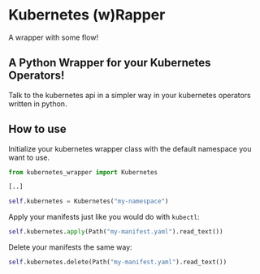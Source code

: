 Kubernetes (w)Rapper
=================

A wrapper with some flow!

## A Python Wrapper for your Kubernetes Operators!

Talk to the kubernetes api in a simpler way in your kubernetes operators written in python.

## How to use

Initialize your kubernetes wrapper class with the default namespace you want to use.

```python
from kubernetes_wrapper import Kubernetes

[..]

self.kubernetes = Kubernetes("my-namespace")
```

Apply your manifests just like you would do with `kubectl`:

```python
self.kubernetes.apply(Path("my-manifest.yaml").read_text())
```

Delete your manifests the same way:
```python
self.kubernetes.delete(Path("my-manifest.yaml").read_text())
```
